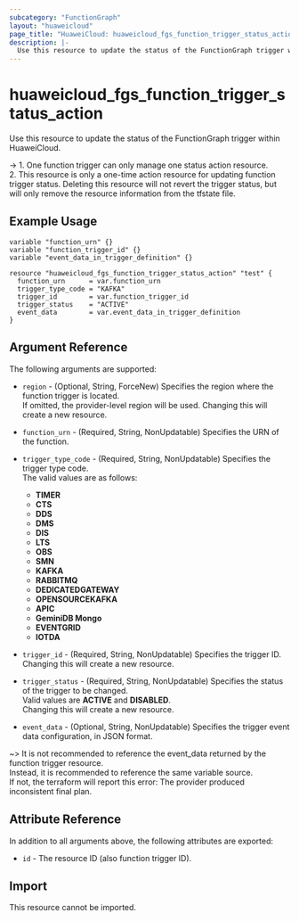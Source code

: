 ```yaml
---
subcategory: "FunctionGraph"
layout: "huaweicloud"
page_title: "HuaweiCloud: huaweicloud_fgs_function_trigger_status_action"
description: |-
  Use this resource to update the status of the FunctionGraph trigger within HuaweiCloud.
---
```


# huaweicloud_fgs_function_trigger_status_action

Use this resource to update the status of the FunctionGraph trigger within HuaweiCloud.

-> 1. One function trigger can only manage one status action resource.
   <br>2. This resource is only a one-time action resource for updating function trigger status. Deleting this resource
   will not revert the trigger status, but will only remove the resource information from the tfstate file.

## Example Usage

```hcl
variable "function_urn" {}
variable "function_trigger_id" {}
variable "event_data_in_trigger_definition" {}

resource "huaweicloud_fgs_function_trigger_status_action" "test" {
  function_urn      = var.function_urn
  trigger_type_code = "KAFKA"
  trigger_id        = var.function_trigger_id
  trigger_status    = "ACTIVE"
  event_data        = var.event_data_in_trigger_definition
}
```

## Argument Reference

The following arguments are supported:

* `region` - (Optional, String, ForceNew) Specifies the region where the function trigger is located.  
  If omitted, the provider-level region will be used. Changing this will create a new resource.

* `function_urn` - (Required, String, NonUpdatable) Specifies the URN of the function.

* `trigger_type_code` - (Required, String, NonUpdatable) Specifies the trigger type code.  
  The valid values are as follows:
  + **TIMER**
  + **CTS**
  + **DDS**
  + **DMS**
  + **DIS**
  + **LTS**
  + **OBS**
  + **SMN**
  + **KAFKA**
  + **RABBITMQ**
  + **DEDICATEDGATEWAY**
  + **OPENSOURCEKAFKA**
  + **APIC**
  + **GeminiDB Mongo**
  + **EVENTGRID**
  + **IOTDA**

* `trigger_id` - (Required, String, NonUpdatable) Specifies the trigger ID.  
  Changing this will create a new resource.

* `trigger_status` - (Required, String, NonUpdatable) Specifies the status of the trigger to be changed.  
  Valid values are **ACTIVE** and **DISABLED**.  
  Changing this will create a new resource.

* `event_data` - (Optional, String, NonUpdatable) Specifies the trigger event data configuration, in JSON format.

~> It is not recommended to reference the event_data returned by the function trigger resource.
   <br>Instead, it is recommended to reference the same variable source.
   <br>If not, the terraform will report this error: The provider produced inconsistent final plan.

## Attribute Reference

In addition to all arguments above, the following attributes are exported:

* `id` - The resource ID (also function trigger ID).

## Import

This resource cannot be imported.
